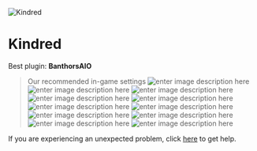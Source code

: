  ![Kindred]()
# Kindred

 Best plugin: **BanthorsAIO**
 


> Our recommended in-game settings
![enter image description here](https://cdn.discordapp.com/attachments/1002870450692554819/1002886691096375346/unknown.png)
![enter image description here](https://cdn.discordapp.com/attachments/1002870450692554819/1002886695143886879/unknown.png)
![enter image description here](https://cdn.discordapp.com/attachments/1002870450692554819/1002886699984105502/unknown.png)
![enter image description here](https://cdn.discordapp.com/attachments/1002870450692554819/1002886704006443028/unknown.png)
![enter image description here](https://cdn.discordapp.com/attachments/1002870450692554819/1002886707995230278/unknown.png)
![enter image description here](https://cdn.discordapp.com/attachments/1002870450692554819/1002886712793518100/unknown.png)
![enter image description here](https://cdn.discordapp.com/attachments/1002870450692554819/1002886716845199410/unknown.png)
![enter image description here](https://cdn.discordapp.com/attachments/1002870450692554819/1002886721211486218/unknown.png)
![enter image description here](https://cdn.discordapp.com/attachments/1002870450692554819/1002886725045071922/unknown.png)
![enter image description here](https://cdn.discordapp.com/attachments/1002870450692554819/1002886729008697385/unknown.png)
![enter image description here](https://cdn.discordapp.com/attachments/1002870450692554819/1002886733987319879/unknown.png)

If you are experiencing an unexpected problem, click [here](https://github.com/y1n/BGX.Support/tree/main/%F0%9F%87%AC%F0%9F%87%A7%20English) to get help.
